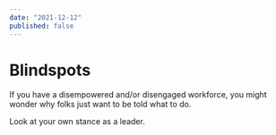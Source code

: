 ```yaml
---
date: "2021-12-12"
published: false
---
```


# Blindspots

If you have a disempowered and/or disengaged workforce, you might wonder why folks just want to be
told what to do.

Look at your own stance as a leader.



